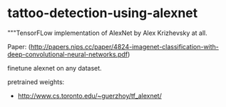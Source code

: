 # tattoo-detection-using-alexnet

"""TensorFLow implementation of AlexNet by Alex Krizhevsky at all.

Paper:
(http://papers.nips.cc/paper/4824-imagenet-classification-with-deep-convolutional-neural-networks.pdf)

finetune alexnet on any dataset.

pretrained weights:
- http://www.cs.toronto.edu/~guerzhoy/tf_alexnet/
